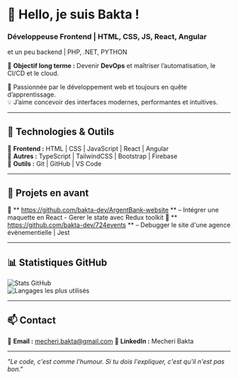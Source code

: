 # 👋 Hello, je suis Bakta !  
### Développeuse Frontend | HTML, CSS, JS, React, Angular
et un peu backend | PHP, .NET, PYTHON 

🎯 **Objectif long terme :** Devenir **DevOps** et maîtriser l’automatisation, le CI/CD et le cloud.  

🚀 Passionnée par le développement web et toujours en quête d’apprentissage.  
💡 J’aime concevoir des interfaces modernes, performantes et intuitives.  

---

## 📌 Technologies & Outils  
🔹 **Frontend :** HTML | CSS | JavaScript | React | Angular  
🔹 **Autres :** TypeScript | TailwindCSS | Bootstrap | Firebase  
🔹 **Outils :** Git | GitHub | VS Code  

---

## 📂 Projets en avant  
🌟 ** https://github.com/bakta-dev/ArgentBank-website ** – Intégrer une maquette en React - Gerer le state avec Redux toolkit 
🌟 ** https://github.com/bakta-dev/724events ** – Debugger le site d'une agence évènementielle | Jest    

---

## 📊 Statistiques GitHub  
![Stats GitHub](https://github-readme-stats.vercel.app/api?username=bakta-dev&show_icons=true&theme=radical)  
![Langages les plus utilisés](https://github-readme-stats.vercel.app/api/top-langs/?username=bakta-dev&layout=compact&theme=radical)  

---

## 📫 Contact  
📩 **Email :** mecheri.bakta@gmail.com 
🔗 **LinkedIn :** Mecheri Bakta

---

 *"Le code, c'est comme l'humour. Si tu dois l'expliquer, c'est qu'il n'est pas bon."*   
